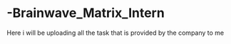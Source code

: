 # -Brainwave_Matrix_Intern
Here i will be uploading all the task that is provided by the company to me

